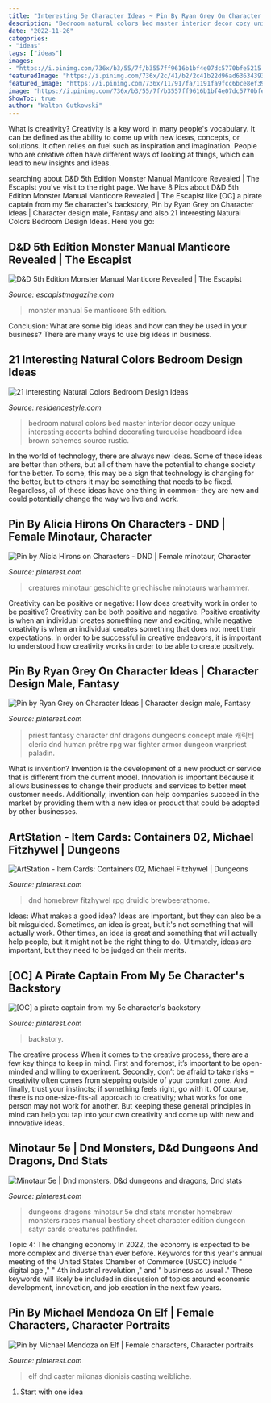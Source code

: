 ```yaml
---
title: "Interesting 5e Character Ideas ~ Pin By Ryan Grey On Character Ideas"
description: "Bedroom natural colors bed master interior decor cozy unique interesting accents behind decorating turquoise headboard idea brown schemes source rustic"
date: "2022-11-26"
categories:
- "ideas"
tags: ["ideas"]
images:
- "https://i.pinimg.com/736x/b3/55/7f/b3557ff9616b1bf4e07dc5770bfe5215.jpg"
featuredImage: "https://i.pinimg.com/736x/2c/41/b2/2c41b22d96ad63634393005a0f8e0e62.jpg"
featured_image: "https://i.pinimg.com/736x/11/91/fa/1191fa9fcc6bce8ef39e5c879a1eacdb.jpg"
image: "https://i.pinimg.com/736x/b3/55/7f/b3557ff9616b1bf4e07dc5770bfe5215.jpg"
ShowToc: true
author: "Walton Gutkowski"
---
```



What is creativity?
Creativity is a key word in many people's vocabulary. It can be defined as the ability to come up with new ideas, concepts, or solutions. It often relies on fuel such as inspiration and imagination. People who are creative often have different ways of looking at things, which can lead to new insights and ideas.

	

		
searching about D&amp;D 5th Edition Monster Manual Manticore Revealed | The Escapist you've visit to the right page. We have 8 Pics about D&amp;D 5th Edition Monster Manual Manticore Revealed | The Escapist like [OC] a pirate captain from my 5e character&#039;s backstory, Pin by Ryan Grey on Character Ideas | Character design male, Fantasy and also 21 Interesting Natural Colors Bedroom Design Ideas. Here you go:
		
    
## D&amp;D 5th Edition Monster Manual Manticore Revealed | The Escapist

<img loading=lazy src="http://cdn.escapistmagazine.com/media/global/images/library/deriv/801/801291.jpg" onerror="this.onerror=null;this.src='https://tse4.mm.bing.net/th?id=OIP.aX3bjoFmisvvnhp3rVwXwAHaJw&amp;pid=15.1';" alt="D&amp;D 5th Edition Monster Manual Manticore Revealed | The Escapist">

_Source: escapistmagazine.com_

>monster manual 5e manticore 5th edition. 

	

Conclusion: What are some big ideas and how can they be used in your business?
There are many ways to use big ideas in business.

    
## 21 Interesting Natural Colors Bedroom Design Ideas

<img loading=lazy src="https://www.residencestyle.com/wp-content/uploads/2015/01/Unique-White-Natural-Colors-For-Master-Bedroom.jpg" onerror="this.onerror=null;this.src='https://tse1.mm.bing.net/th?id=OIP.CDNJu-hIFNp5odwOCah-1gHaJ3&amp;pid=15.1';" alt="21 Interesting Natural Colors Bedroom Design Ideas">

_Source: residencestyle.com_

>bedroom natural colors bed master interior decor cozy unique interesting accents behind decorating turquoise headboard idea brown schemes source rustic. 

	

In the world of technology, there are always new ideas. Some of these ideas are better than others, but all of them have the potential to change society for the better. To some, this may be a sign that technology is changing for the better, but to others it may be something that needs to be fixed. Regardless, all of these ideas have one thing in common- they are new and could potentially change the way we live and work.

    
## Pin By Alicia Hirons On Characters - DND | Female Minotaur, Character

<img loading=lazy src="https://i.pinimg.com/736x/aa/7a/0a/aa7a0a08887b425e9c7320ba8293a8f7.jpg" onerror="this.onerror=null;this.src='https://tse4.mm.bing.net/th?id=OIP.6_az1_xx8fb2gWUIoFeAcAAAAA&amp;pid=15.1';" alt="Pin by Alicia Hirons on Characters - DND | Female minotaur, Character">

_Source: pinterest.com_

>creatures minotaur geschichte griechische minotaurs warhammer. 

	

Creativity can be positive or negative: How does creativity work in order to be positive?
Creativity can be both positive and negative. Positive creativity is when an individual creates something new and exciting, while negative creativity is when an individual creates something that does not meet their expectations. In order to be successful in creative endeavors, it is important to understood how creativity works in order to be able to create positvely.

    
## Pin By Ryan Grey On Character Ideas | Character Design Male, Fantasy

<img loading=lazy src="https://i.pinimg.com/736x/11/91/fa/1191fa9fcc6bce8ef39e5c879a1eacdb.jpg" onerror="this.onerror=null;this.src='https://tse3.mm.bing.net/th?id=OIP.qESkgBUI1yJYb_SN5YdviwHaM3&amp;pid=15.1';" alt="Pin by Ryan Grey on Character Ideas | Character design male, Fantasy">

_Source: pinterest.com_

>priest fantasy character dnf dragons dungeons concept male 캐릭터 cleric dnd human prêtre rpg war fighter armor dungeon warpriest paladin. 

	

What is invention?
Invention is the development of a new product or service that is different from the current model. Innovation is important because it allows businesses to change their products and services to better meet customer needs. Additionally, invention can help companies succeed in the market by providing them with a new idea or product that could be adopted by other businesses.

    
## ArtStation - Item Cards: Containers 02, Michael Fitzhywel | Dungeons

<img loading=lazy src="https://i.pinimg.com/736x/85/e6/5d/85e65d128672380239f6ad550afae9bb.jpg" onerror="this.onerror=null;this.src='https://tse3.mm.bing.net/th?id=OIP.D_22v1MQJcJnEE5yPs8jFQHaFO&amp;pid=15.1';" alt="ArtStation - Item Cards: Containers 02, Michael Fitzhywel | Dungeons">

_Source: pinterest.com_

>dnd homebrew fitzhywel rpg druidic brewbeerathome. 

	

Ideas: What makes a good idea?
Ideas are important, but they can also be a bit misguided. Sometimes, an idea is great, but it's not something that will actually work. Other times, an idea is great and something that will actually help people, but it might not be the right thing to do. Ultimately, ideas are important, but they need to be judged on their merits.

    
## [OC] A Pirate Captain From My 5e Character&#039;s Backstory

<img loading=lazy src="https://i.pinimg.com/736x/b3/55/7f/b3557ff9616b1bf4e07dc5770bfe5215.jpg" onerror="this.onerror=null;this.src='https://tse4.mm.bing.net/th?id=OIP._jylgHYuHLFt50G25wxeogAAAA&amp;pid=15.1';" alt="[OC] a pirate captain from my 5e character&#039;s backstory">

_Source: pinterest.com_

>backstory. 

	

The creative process
When it comes to the creative process, there are a few key things to keep in mind. First and foremost, it’s important to be open-minded and willing to experiment. Secondly, don’t be afraid to take risks – creativity often comes from stepping outside of your comfort zone. And finally, trust your instincts; if something feels right, go with it.
Of course, there is no one-size-fits-all approach to creativity; what works for one person may not work for another. But keeping these general principles in mind can help you tap into your own creativity and come up with new and innovative ideas.

    
## Minotaur 5e | Dnd Monsters, D&amp;d Dungeons And Dragons, Dnd Stats

<img loading=lazy src="https://i.pinimg.com/736x/2c/41/b2/2c41b22d96ad63634393005a0f8e0e62.jpg" onerror="this.onerror=null;this.src='https://tse4.mm.bing.net/th?id=OIP.akoYRpWfONkTO_-cikqJmAHaKk&amp;pid=15.1';" alt="Minotaur 5e | Dnd monsters, D&amp;d dungeons and dragons, Dnd stats">

_Source: pinterest.com_

>dungeons dragons minotaur 5e dnd stats monster homebrew monsters races manual bestiary sheet character edition dungeon satyr cards creatures pathfinder. 

	

Topic 4: The changing economy
In 2022, the economy is expected to be more complex and diverse than ever before. Keywords for this year's annual meeting of the United States Chamber of Commerce (USCC) include " digital age ," " 4th industrial revolution ," and " business as usual ." 
These keywords will likely be included in discussion of topics around economic development, innovation, and job creation in the next few years.

    
## Pin By Michael Mendoza On Elf | Female Characters, Character Portraits

<img loading=lazy src="https://i.pinimg.com/736x/20/3f/e9/203fe971d76d9b28d65b4d2c65d22e65.jpg" onerror="this.onerror=null;this.src='https://tse1.mm.bing.net/th?id=OIP.25gXykFwGiVFhot0T3LF6wHaLf&amp;pid=15.1';" alt="Pin by Michael Mendoza on Elf | Female characters, Character portraits">

_Source: pinterest.com_

>elf dnd caster milonas dionisis casting weibliche. 

	

 1. Start with one idea

